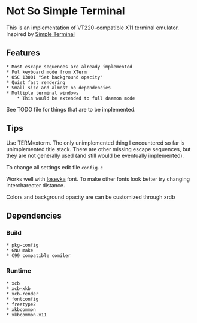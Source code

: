 Not So Simple Terminal
======================
This is an implementation of VT220-compatible X11 terminal emulator.
Inspired by [Simple Terminal](https://st.suckless.org/)

## Features
	* Most escape sequences are already implemented
	* Ful keyboard mode from XTerm
	* OSC 13001 "Set background opacity"
	* Quiet fast rendering
	* Small size and almost no dependencies
	* Multiple terminal windows
		* This would be extended to full daemon mode

See TODO file for things that are to be implemented.

## Tips

Use TERM=xterm. The only unimplemented thing I encountered so far is unimplemented title stack.
There are other missing escape sequences, but they are not generally used (and still would be eventually implemented).

To change all settings edit file `config.c`

Works well with [Iosevka](https://github.com/be5invis/Iosevka) font.
To make other fonts look better try changing intercharecter distance.

Colors and background opacity are can be customized through xrdb

## Dependencies
### Build
	* pkg-config
	* GNU make
	* C99 compatible comiler

### Runtime
	* xcb
	* xcb-xkb
	* xcb-render
	* fontconfig
	* freetype2
	* xkbcommon
	* xkbcommon-x11
